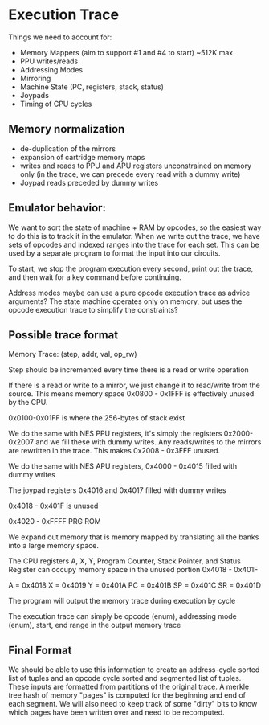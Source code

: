 # Execution Trace

Things we need to account for:
- Memory Mappers (aim to support #1 and #4 to start) ~512K max
- PPU writes/reads  
- Addressing Modes
- Mirroring
- Machine State (PC, registers, stack, status)
- Joypads
- Timing of CPU cycles
  

## Memory normalization
- de-duplication of the mirrors
- expansion of cartridge memory maps
- writes and reads to PPU and APU registers unconstrained on memory only (in the trace, we can precede every read with a dummy write)
- Joypad reads preceded by dummy writes


## Emulator behavior:

We want to sort the state of machine + RAM by opcodes, so the easiest way to do this is to track it in the emulator. When we write out the trace, we have sets of opcodes and indexed ranges into the trace for each set. This can be used by a separate program to format the input into our circuits.

To start, we stop the program execution every second, print out the trace, and then wait for a key command before continuing. 

Address modes maybe can use a pure opcode execution trace as advice arguments?
The state machine operates only on memory, but uses the opcode execution trace to simplify the constraints?


## Possible trace format

Memory Trace: (step, addr, val, op_rw)

Step should be incremented every time there is a read or write operation

If there is a read or write to a mirror, we just change it to read/write from the source. This means memory space 0x0800 - 0x1FFF is effectively unused by the CPU.

0x0100-0x01FF is where the 256-bytes of stack exist

We do the same with NES PPU registers, it's simply the registers 0x2000-0x2007 and we fill these with dummy writes. Any reads/writes to the mirrors are rewritten in the trace. This makes 0x2008 - 0x3FFF unused.

We do the same with NES APU registers, 0x4000 - 0x4015 filled with dummy writes

The joypad registers 0x4016 and 0x4017 filled with dummy writes

0x4018 - 0x401F is unused

0x4020 - 0xFFFF PRG ROM

We expand out memory that is memory mapped by translating all the banks into a large memory space.

The CPU registers A, X, Y, Program Counter, Stack Pointer, and Status Register can occupy memory space in the unused portion 0x4018 - 0x401F

A = 0x4018
X = 0x4019
Y = 0x401A
PC = 0x401B
SP = 0x401C
SR = 0x401D

The program will output the memory trace during execution by cycle

The execution trace can simply be opcode (enum), addressing mode (enum), start, end range in the output memory trace


## Final Format

We should be able to use this information to create an address-cycle sorted list of tuples and an opcode cycle sorted and segmented list of tuples. These inputs are formatted from partitions of the original trace. A merkle tree hash of memory "pages" is computed for the beginning and end of each segment. We will also need to keep track of some "dirty" bits to know which pages have been written over and need to be recomputed.




